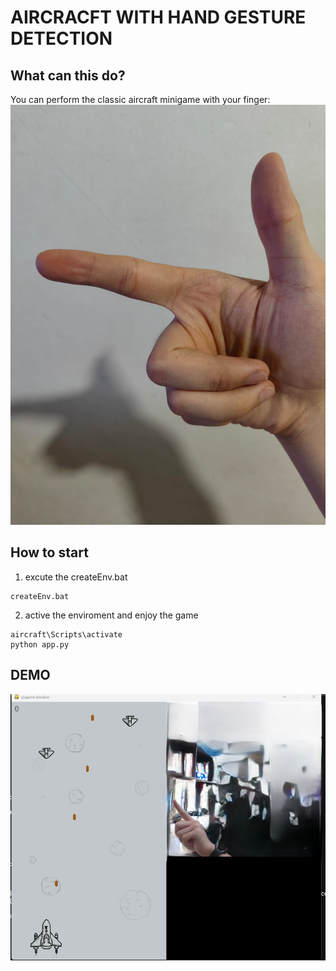 # AIRCRACFT WITH HAND GESTURE DETECTION

## What can this do?
You can perform the classic aircraft minigame with your finger:
![Finger](assests/finger.jpeg)

## How to start
1. excute the createEnv.bat
```
createEnv.bat
```
2. active the enviroment and enjoy the game
```
aircraft\Scripts\activate
python app.py
```

## DEMO
![demo](assests/demo.png)

